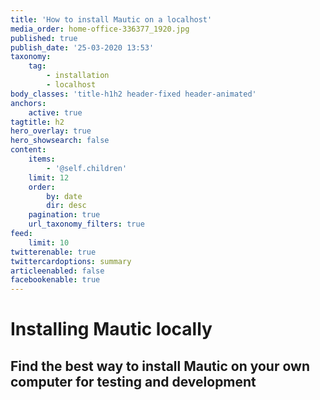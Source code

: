 ```yaml
---
title: 'How to install Mautic on a localhost'
media_order: home-office-336377_1920.jpg
published: true
publish_date: '25-03-2020 13:53'
taxonomy:
    tag:
        - installation
        - localhost
body_classes: 'title-h1h2 header-fixed header-animated'
anchors:
    active: true
tagtitle: h2
hero_overlay: true
hero_showsearch: false
content:
    items:
        - '@self.children'
    limit: 12
    order:
        by: date
        dir: desc
    pagination: true
    url_taxonomy_filters: true
feed:
    limit: 10
twitterenable: true
twittercardoptions: summary
articleenabled: false
facebookenable: true
---
```


# Installing Mautic locally
## Find the best way to install Mautic on your own computer for testing and development